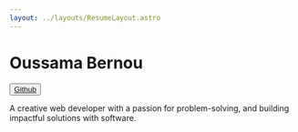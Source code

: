 ```yaml
---
layout: ../layouts/ResumeLayout.astro
---
```

# Oussama Bernou
<button class="uk-button uk-button-default" >
    <a href="https://github.com/OussamaBernou">
        Github
    </a>
</button>

A creative web developer with a passion for problem-solving, and building impactful solutions with software.
